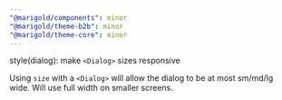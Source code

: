 ```yaml
---
"@marigold/components": minor
"@marigold/theme-b2b": minor
"@marigold/theme-core": minor
---
```


style(dialog): make `<Dialog>` sizes responsive

Using `size` with a `<Dialog>` will allow the dialog to be at most sm/md/lg wide. Will use full width on smaller screens.
